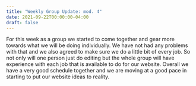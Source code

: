 ```yaml
---
title: "Weekly Group Update: mod. 4"
date: 2021-09-22T00:00:00-04:00
draft: false
---
```


For this week as a group we started to come together and gear more towards what we will be 
doing individually. We have not had any problems with that and we also agreed to make sure we do 
a little bit of every job. So not only will one person just do editing but the whole group will 
have experience with each job that is available to do for our website. Overall we have a very good 
schedule together and we are moving at a good pace in starting to put our website ideas to reality.
